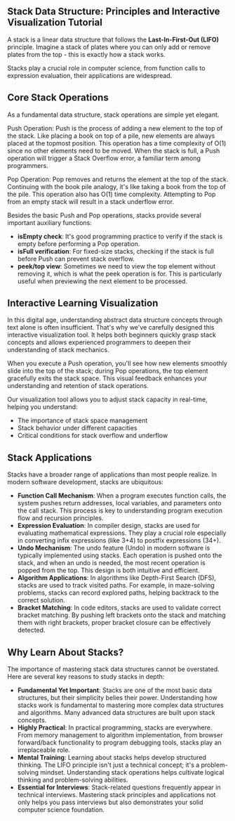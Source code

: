 ## Stack Data Structure: Principles and Interactive Visualization Tutorial

A stack is a linear data structure that follows the **Last-In-First-Out (LIFO)** principle. Imagine a stack of plates where you can only add or remove plates from the top - this is exactly how a stack works.

Stacks play a crucial role in computer science, from function calls to expression evaluation, their applications are widespread.

## Core Stack Operations

As a fundamental data structure, stack operations are simple yet elegant.

Push Operation: Push is the process of adding a new element to the top of the stack. Like placing a book on top of a pile, new elements are always placed at the topmost position. This operation has a time complexity of O(1) since no other elements need to be moved. When the stack is full, a Push operation will trigger a Stack Overflow error, a familiar term among programmers.

Pop Operation: Pop removes and returns the element at the top of the stack. Continuing with the book pile analogy, it's like taking a book from the top of the pile. This operation also has O(1) time complexity. Attempting to Pop from an empty stack will result in a stack underflow error.

Besides the basic Push and Pop operations, stacks provide several important auxiliary functions:

- **isEmpty check**: It's good programming practice to verify if the stack is empty before performing a Pop operation.
- **isFull verification**: For fixed-size stacks, checking if the stack is full before Push can prevent stack overflow.
- **peek/top view**: Sometimes we need to view the top element without removing it, which is what the peek operation is for. This is particularly useful when previewing the next element to be processed.

## Interactive Learning Visualization

In this digital age, understanding abstract data structure concepts through text alone is often insufficient. That's why we've carefully designed this interactive visualization tool. It helps both beginners quickly grasp stack concepts and allows experienced programmers to deepen their understanding of stack mechanics.

When you execute a Push operation, you'll see how new elements smoothly slide into the top of the stack; during Pop operations, the top element gracefully exits the stack space. This visual feedback enhances your understanding and retention of stack operations.

Our visualization tool allows you to adjust stack capacity in real-time, helping you understand:

- The importance of stack space management
- Stack behavior under different capacities
- Critical conditions for stack overflow and underflow

## Stack Applications

Stacks have a broader range of applications than most people realize. In modern software development, stacks are ubiquitous:

- **Function Call Mechanism**: When a program executes function calls, the system pushes return addresses, local variables, and parameters onto the call stack. This process is key to understanding program execution flow and recursion principles.
- **Expression Evaluation**: In compiler design, stacks are used for evaluating mathematical expressions. They play a crucial role especially in converting infix expressions (like 3+4) to postfix expressions (34+).
- **Undo Mechanism**: The undo feature (Undo) in modern software is typically implemented using stacks. Each operation is pushed onto the stack, and when an undo is needed, the most recent operation is popped from the top. This design is both intuitive and efficient.
- **Algorithm Applications**: In algorithms like Depth-First Search (DFS), stacks are used to track visited paths. For example, in maze-solving problems, stacks can record explored paths, helping backtrack to the correct solution.
- **Bracket Matching**: In code editors, stacks are used to validate correct bracket matching. By pushing left brackets onto the stack and matching them with right brackets, proper bracket closure can be effectively detected.

## Why Learn About Stacks?

The importance of mastering stack data structures cannot be overstated. Here are several key reasons to study stacks in depth:

- **Fundamental Yet Important**: Stacks are one of the most basic data structures, but their simplicity belies their power. Understanding how stacks work is fundamental to mastering more complex data structures and algorithms. Many advanced data structures are built upon stack concepts.
- **Highly Practical**: In practical programming, stacks are everywhere. From memory management to algorithm implementation, from browser forward/back functionality to program debugging tools, stacks play an irreplaceable role.
- **Mental Training**: Learning about stacks helps develop structured thinking. The LIFO principle isn't just a technical concept; it's a problem-solving mindset. Understanding stack operations helps cultivate logical thinking and problem-solving abilities.
- **Essential for Interviews**: Stack-related questions frequently appear in technical interviews. Mastering stack principles and applications not only helps you pass interviews but also demonstrates your solid computer science foundation.
